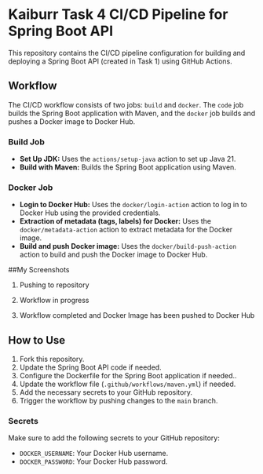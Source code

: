 
# Kaiburr Task 4 CI/CD Pipeline for Spring Boot API

This repository contains the CI/CD pipeline configuration for building and deploying a Spring Boot API (created in Task 1) using GitHub Actions.

## Workflow

The CI/CD workflow consists of two jobs: `build` and `docker`. The `code` job builds the Spring Boot application with Maven, and the `docker` job builds and pushes a Docker image to Docker Hub.

### Build Job

- **Set Up JDK:** Uses the `actions/setup-java` action to set up Java 21.
- **Build with Maven:** Builds the Spring Boot application using Maven.

### Docker Job

- **Login to Docker Hub:** Uses the `docker/login-action` action to log in to Docker Hub using the provided credentials.
- **Extraction of metadata (tags, labels) for Docker:** Uses the `docker/metadata-action` action to extract metadata for the Docker image.
- **Build and push Docker image:** Uses the `docker/build-push-action` action to build and push the Docker image to Docker Hub.

##My Screenshots
1. Pushing to repository


2. Workflow in progress


3. Workflow completed and Docker Image has been pushed to Docker Hub


## How to Use

1. Fork this repository.
2. Update the Spring Boot API code if needed.
3. Configure the Dockerfile for the Spring Boot application if needed..
4. Update the workflow file (`.github/workflows/maven.yml`) if needed.
5. Add the necessary secrets to your GitHub repository.
6. Trigger the workflow by pushing changes to the `main` branch.

### Secrets
Make sure to add the following secrets to your GitHub repository:

- `DOCKER_USERNAME`: Your Docker Hub username.
- `DOCKER_PASSWORD`: Your Docker Hub password.

